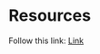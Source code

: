 # Resources
Follow this link: [Link](https://docs.google.com/document/d/1yEk0KM5H-tRI7-Yi9c2e9MJHs4AozCiW759_jQMwtk8/edit?usp=sharing)
